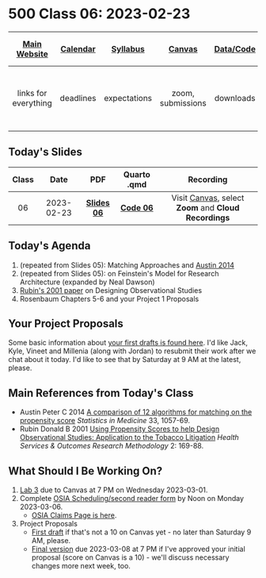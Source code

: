 # 500 Class 06: 2023-02-23

[Main Website](https://thomaselove.github.io/500-2023/) | [Calendar](https://thomaselove.github.io/500-2023/calendar.html) | [Syllabus](https://thomaselove.github.io/500-syllabus-2023) | [Canvas](https://canvas.case.edu) | [Data/Code](https://github.com/THOMASELOVE/500-data) |  [Sources](https://github.com/THOMASELOVE/500-classes-2023/tree/main/sources) | For help, email
:-----------: | :--------------: | :----------: | :---------: | :-------------: | :------: | :-----------: 
links for everything | deadlines | expectations | zoom, submissions | downloads | to read | `Thomas` dot `Love` at `case` dot `edu`

## Today's Slides

Class | Date | PDF | Quarto .qmd | Recording
:---: | :--------: | :------: | :------: | :-------------:
06 | 2023-02-23 | **[Slides 06](https://github.com/THOMASELOVE/500-slides-2023/blob/main/500_slides06.pdf)** | **[Code 06](https://github.com/THOMASELOVE/500-slides-2023/blob/main/500_slides06.qmd)** | Visit [Canvas](https://canvas.case.edu/), select **Zoom** and **Cloud Recordings**

## Today's Agenda

1. (repeated from Slides 05): Matching Approaches and [Austin 2014](https://github.com/THOMASELOVE/500-classes-2023/blob/main/sources/articles/Austin%202014%20Comparing%2012%20PS%20matching%20algorithms.pdf)
2. (repeated from Slides 05): on Feinstein's Model for Research Architecture (expanded by Neal Dawson)
3. [Rubin's 2001 paper](https://github.com/THOMASELOVE/500-classes-2023/blob/main/sources/articles/Rubin%202001%20Tobacco%20Litigation%20article.pdf) on Designing Observational Studies
4. Rosenbaum Chapters 5-6 and your Project 1 Proposals

## Your Project Proposals

Some basic information about [your first drafts is found here](https://github.com/THOMASELOVE/500-projects-2023/blob/main/proposal1.md). I'd like Jack, Kyle, Vineet and Millenia (along with Jordan) to resubmit their work after we chat about it today. I'd like to see that by Saturday at 9 AM at the latest, please.

## Main References from Today's Class

- Austin Peter C 2014 [A comparison of 12 algorithms for matching on the propensity score](https://github.com/THOMASELOVE/500-classes-2023/blob/main/sources/articles/Austin%202014%20Comparing%2012%20PS%20matching%20algorithms.pdf) *Statistics in Medicine* 33, 1057-69.
- Rubin Donald B 2001 [Using Propensity Scores to help Design Observational Studies: Application to the Tobacco Litigation](https://github.com/THOMASELOVE/500-classes-2023/blob/main/sources/articles/Rubin%202001%20Tobacco%20Litigation%20article.pdf) *Health Services & Outcomes Research Methodology* 2: 169-88.

## What Should I Be Working On?

1. [Lab 3](https://thomaselove.github.io/500-2023/lab3.html) due to Canvas at 7 PM on Wednesday 2023-03-01.
2. Complete [OSIA Scheduling/second reader form](https://bit.ly/500-2023-osia-schedule) by Noon on Monday 2023-03-06.
    - [OSIA Claims Page is here](https://github.com/THOMASELOVE/500-osia-2023/blob/main/claims.md).
3. Project Proposals
    - [First draft](https://thomaselove.github.io/500-2023/proj500.html) if that's not a 10 on Canvas yet - no later than Saturday 9 AM, please.
    - [Final version](https://thomaselove.github.io/500-2023/proj500.html) due 2023-03-08 at 7 PM if I've approved your initial proposal (score on Canvas is a 10) - we'll discuss necessary changes more next week, too.

